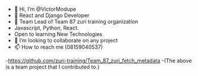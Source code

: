 - 👋 Hi, I’m @VictorModupe
- 👀 React and Django Developer
- 🌱 Team Lead of Team 87 zuri training organization 
- Javascript, Python, React.
- Open to learning New Technologies
- 💞️ I’m looking to collaborate on any project
- 📫 How to reach me (08159040537)

-https://github.com/zuri-training/Team_87_zuri_fetch_metadata
-(The above is a team project that I contributed to.)
